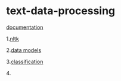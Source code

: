 # text-data-processing
[documentation](https://drive.google.com/drive/folders/1cZbAlwY0VjVdcIuSQqpNwVTUZNLxrnen?usp=share_link)

1.[nltk](https://docs.google.com/document/d/18PmWqqhKKczYYJxPnVbzMdAtom1ou-EtFVYe6Jxvzj8/edit?usp=share_link)

2.[data models](https://docs.google.com/document/d/1pxMwIfZCUE74kOW7YA7awDutO1PhaCSSDoOJkNJPO_k/edit?usp=share_link)

3.[classification](https://docs.google.com/document/d/1c7UQ47hNEWtUUNv_PuFMLsrPXgDI8eWXWTHuYf-68zM/edit?usp=share_link)

4.[]()
